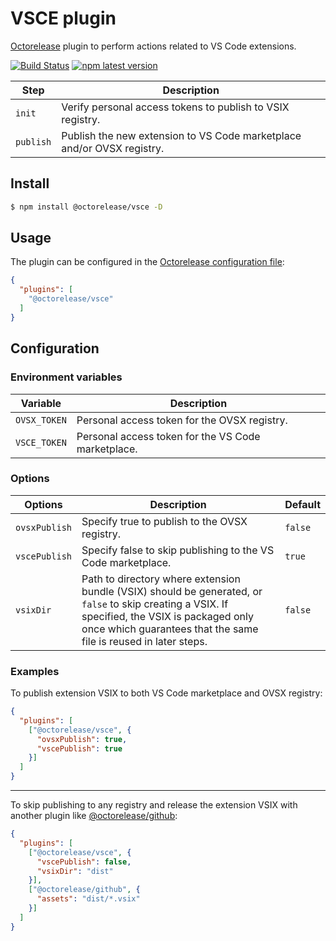 # VSCE plugin

[Octorelease](https://github.com/octorelease/octorelease) plugin to perform actions related to VS Code extensions.

[![Build Status](https://github.com/octorelease/octorelease/workflows/Test/badge.svg)](https://github.com/octorelease/octorelease/actions?query=workflow%3ATest+branch%3Amaster)
[![npm latest version](https://img.shields.io/npm/v/@octorelease/vsce/latest.svg)](https://www.npmjs.com/package/@octorelease/vsce)
<!-- [![npm next version](https://img.shields.io/npm/v/@octorelease/vsce/next.svg)](https://www.npmjs.com/package/@octorelease/vsce) -->

| Step | Description |
|------|-------------|
| `init` | Verify personal access tokens to publish to VSIX registry. |
| `publish` | Publish the new extension to VS Code marketplace and/or OVSX registry. |

## Install

```bash
$ npm install @octorelease/vsce -D
```

## Usage

The plugin can be configured in the [Octorelease configuration file](https://github.com/octorelease/octorelease/blob/master/docs/usage.md#configuration):

```json
{
  "plugins": [
    "@octorelease/vsce"
  ]
}
```

## Configuration

### Environment variables

| Variable | Description |
| -------- | ----------- |
| `OVSX_TOKEN` | Personal access token for the OVSX registry. |
| `VSCE_TOKEN` | Personal access token for the VS Code marketplace. |

### Options

| Options | Description | Default |
| ------- | ----------- | ------- |
| `ovsxPublish` | Specify true to publish to the OVSX registry. | `false` |
| `vscePublish` | Specify false to skip publishing to the VS Code marketplace. | `true` |
| `vsixDir` | Path to directory where extension bundle (VSIX) should be generated, or `false` to skip creating a VSIX. If specified, the VSIX is packaged only once which guarantees that the same file is reused in later steps. | `false` |

### Examples

To publish extension VSIX to both VS Code marketplace and OVSX registry:

```json
{
  "plugins": [
    ["@octorelease/vsce", {
      "ovsxPublish": true,
      "vscePublish": true
    }]
  ]
}
```

---
To skip publishing to any registry and release the extension VSIX with another plugin like [@octorelease/github](https://github.com/octorelease/octorelease/tree/master/packages/github):

```json
{
  "plugins": [
    ["@octorelease/vsce", {
      "vscePublish": false,
      "vsixDir": "dist"
    }],
    ["@octorelease/github", {
      "assets": "dist/*.vsix"
    }]
  ]
}
```

